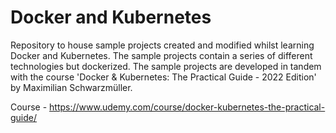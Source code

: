 # Docker and Kubernetes

Repository to house sample projects created and modified whilst learning Docker and Kubernetes. The sample projects contain a series of different technologies but dockerized. The sample projects are developed in tandem with the course 'Docker & Kubernetes: The Practical Guide - 2022 Edition' by Maximilian Schwarzmüller.

Course - https://www.udemy.com/course/docker-kubernetes-the-practical-guide/ 
